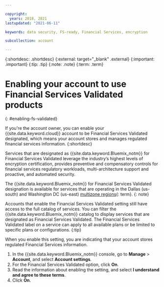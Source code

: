 ```yaml
---

copyright:
  years: 2018, 2021
lastupdated: "2021-06-11"

keywords: data security, FS-ready, Financial Services, encryption

subcollection: account

---
```


{:shortdesc: .shortdesc}
{:external: target="_blank" .external}
{:important: .important}
{:tip: .tip}
{:note: .note}
{:term: .term}


# Enabling your account to use Financial Services Validated products
{: #enabling-fs-validated}

If you're the account owner, you can enable your {{site.data.keyword.cloud}} account to be Financial Services Validated designated, which means your account stores and manages regulated financial services information.
{:shortdesc}

Services that are designated as {{site.data.keyword.Bluemix_notm}} for Financial Services Validated leverage the industry’s highest levels of encryption certification, provides preventive and compensatory controls for financial services regulatory workloads, multi-architecture support and proactive, and automated security.

The {{site.data.keyword.Bluemix_notm}} for Financial Services Validated designation is available for services that are operating in the Dallas (us-south) and Washington DC (us-east) [multizone regions](#x9774820){: term}. 
{: note}

Accounts that enable the Financial Services Validated setting still have access to the full catalog of services. You can filter the {{site.data.keyword.Bluemix_notm}} catalog to display services that are designated as Financial Services Validated. The Financial Services Validated label on a service can apply to all available plans or be limited to specific plans or configurations. 
{:tip}

When you enable this setting, you are indicating that your account stores regulated Financial Services information. 

1. In the {{site.data.keyword.Bluemix_notm}} console, go to **Manage** > **Account**, and select **Account settings**.
2. For the Financial Services Validated option, click **On**.
3. Read the information about enabling the setting, and select **I understand and agree to these terms**.
4. Click **On**.


